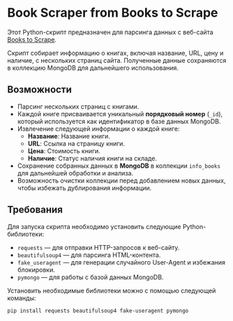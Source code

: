 # Book Scraper from Books to Scrape

Этот Python-скрипт предназначен для парсинга данных с веб-сайта [Books to Scrape](http://books.toscrape.com/).

Скрипт собирает информацию о книгах, включая название, URL, цену и наличие, с нескольких страниц сайта. Полученные данные сохраняются в коллекцию MongoDB для дальнейшего использования.

## Возможности

- Парсинг нескольких страниц с книгами.
- Каждой книге присваивается уникальный **порядковый номер** (`_id`), который используется как идентификатор в базе данных MongoDB.
- Извлечение следующей информации о каждой книге:
  - **Название**: Название книги.
  - **URL**: Ссылка на страницу книги.
  - **Цена**: Стоимость книги.
  - **Наличие**: Статус наличия книги на складе.
- Сохранение собранных данных в **MongoDB** в коллекции `info_books` для дальнейшей обработки и анализа.
- Возможность очистки коллекции перед добавлением новых данных, чтобы избежать дублирования информации.

## Требования

Для запуска скрипта необходимо установить следующие Python-библиотеки:

- `requests` — для отправки HTTP-запросов к веб-сайту.
- `beautifulsoup4` — для парсинга HTML-контента.
- `fake_useragent` — для генерации случайного User-Agent и избежания блокировки.
- `pymongo` — для работы с базой данных MongoDB.

Установить необходимые библиотеки можно с помощью следующей команды:

```bash
pip install requests beautifulsoup4 fake-useragent pymongo
